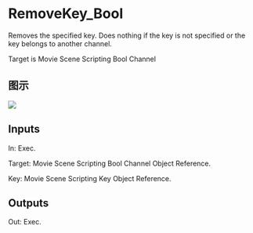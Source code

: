 # RemoveKey_Bool

Removes the specified key. Does nothing if the key is not specified or the key belongs to another channel.

Target is Movie Scene Scripting Bool Channel

## 图示

![]($-20221218-20501230.png)

## Inputs

In: Exec.

Target: Movie Scene Scripting Bool Channel Object Reference.

Key: Movie Scene Scripting Key Object Reference.  

## Outputs

Out: Exec.

